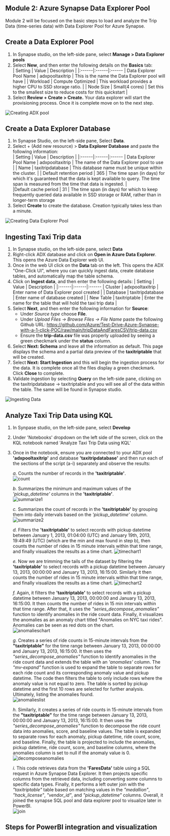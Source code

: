 ## Module 2: Azure Synapse Data Explorer Pool  
Module 2 will be focused on the basic steps to load and analyze the Trip Data (time-series data) with Data Explorer Pool for Azure Synapse.  

## Create a Data Explorer Pool  
1. In Synapse studio, on the left-side pane, select **Manage > Data Explorer pools**
2. Select **New**, and then enter the following details on the **Basics** tab:  
   | Setting | Value | Description |
   |:------|:------|:------
   | Data Explorer Pool Name | adxpooltaxitrip | This is the name the Data Explorer pool will have |
   | Workload | Compute Optimized | This workload provides a higher CPU to SSD storage ratio. |
   | Node Size | Small(4 cores) | Set this to the smallest size to reduce costs for this quickstart |  
 3. Select **Review + Create > Create.** Your data explorer will start the provisioning process. Once it is complete move on to the next step.

![Creating ADX pool](https://github.com/Azure/Test-Drive-Azure-Synapse-with-a-1-click-POC/raw/nataliarodri906-patch-1/images/gif1.gif)

## Create a Data Explorer Database  
1. In Synapse Studio, on the left-side pane, Select **Data**.  
2. Select + (Add new resource) > **Data Explorer Database** and paste the following information:  
   | Setting | Value | Description |
   |:------|:------|:------
   | Data Explorer Pool Name | adxpooltaxitrip | The name of the Data Explorer pool to use |
   | Name | taxitripdatabase | This database name must be unique within the cluster. |
   | Default retention period | 365 | The time span (in days) for which it's guaranteed that the data is kept available to query. The time span is measured from the time that data is ingested. |   
   |Default cache period | 31 | The time span (in days) for which to keep frequently queried data available in SSD storage or RAM, rather than in longer-term storage  
3. Select **Create** to create the database. Creation typically takes less than a minute.  

![Creating Data Explorer Pool](https://github.com/Azure/Test-Drive-Azure-Synapse-with-a-1-click-POC/raw/nataliarodri906-patch-1/images/gif2.gif)

## Ingesting Taxi Trip data  

1. In Synapse studio, on the left-side pane, select **Data** 
2. Right-click ADX database and click on **Open in Azure Data Explorer**. This opens the Azure Data Explorer web UI. 
3. Once in the web UI click on the **Data** tab on the left. This opens the ADX "One-Click UI", where you can quickly ingest data, create database tables, and automatically map the table schema.  
4. Click on **Ingest data**, and then enter the following details:
   | Setting | Value | Description |
   |:------|:------|:------
   | Cluster | adxpooltaxitrip | Enter name of Data Explorer pool created |
   | Database | taxitripdatabase | Enter name of database created |
   | New Table | taxitriptable | Enter the name for the table that will hold the taxi trip data | 
6. Select **Next**, and then enter the following information for **Source**:
   - Under *Source type* choose **File**.
   - Under *Upload Files -> Browse Files -> File Name* paste the following Github URL: https://github.com/Azure/Test-Drive-Azure-Synapse-with-a-1-click-POC/raw/main/tripDataAndFaresCSV/trip-data.csv
   - Ensure the **trip-data.csv** file was properly uploaded by seeing a green checkmark under the **status** column.
7.  Select **Next: Schema** and leave all the information as default. This page displays the schema and a partial data preview of the **taxitriptable** that will be created.
8.  Select **Next: Start Ingestion** and this will begin the ingestion process for the data. It is complete once all the files display a green checkmark. Click **Close** to complete.
9.  Validate ingestion by selecting **Query** on the left-side pane, clicking on the taxitripdatabase -> taxitriptable and you will see all of the data within the table. The same will be found in Synapse studio. 

![Ingesting Data](https://github.com/Azure/Test-Drive-Azure-Synapse-with-a-1-click-POC/raw/nataliarodri906-patch-1/images/gif3.gif)
   
## Analyze Taxi Trip Data using KQL

1. In Synpase studio, on the left-side pane, select **Develop**  
2. Under 'Notebooks' dropdown on the left side of the screen, click on the KQL notebook named 'Analyze Taxi Trip Data using KQL'  
3. Once in the notebook, ensure you are connected to your ADX pool **'adxpooltaxitrip'** and database **'taxitripdatabase'** and then run each of the sections of the script (a-i) separately and observe the results:  

   *a.* Counts the number of records in the **'taxitriptable'**.  
      ![count](images/count.png)  

   *b.* Summarizes the minimum and maximum values of the *'pickup_datetime'* columns in the **'taxitriptable'**.   
      ![summarize1](images/summarize1.png)  
   
   *c.* Summarizes the count of records in the **'taxitriptable'** by grouping them into daily intervals based on the *'pickup_datetime'* column.  
      ![summarize2](images/summarize2.png)    
      
   *d.* Filters the **'taxitriptable'** to select records with pickup datetime between January 1, 2013, 01:04:00 (UTC) and January 19th, 2013, 19:49:49 (UTC) (which are the min and max found in step b), then counts the number of rides in 15 minute intervals within that time range, and finally visualizes the results as a time chart.
      ![timechart1](images/timechart1.png)  
      
   *e.* Now we are trimming the tails of the dataset by filtering the **'taxitriptable'** to select records with a pickup datetime between January 13, 2013, 00:00:00 and January 13, 2013, 16:15:00. Similarly it then counts the number of rides in 15 minute intervals within that time range, and finally visualizes the results as a time chart.
      ![timechart2](images/timechart2.png)  
   
   *f.* Again, it filters the **'taxitriptable'** to select records with a pickup datetime between January 13, 2013, 00:00:00 and January 13, 2013, 16:15:00. It then counts the number of rides in 15 min intervals within that time range. After that, it uses the *"series_decompose_anomalies"* function to identify anomalies in the ride count data. Finally, it visualizes the anomalies as an anomaly chart titled "Anomalies on NYC taxi rides". Anomalies can be seen as red dots on the chart.  
     ![anomalieschart](images/anomalieschart.png)  
     
   *g.* Creates a series of ride counts in 15-minute intervals from the **"taxitriptable"** for the time range between January 13, 2013, 00:00:00 and January 13, 2013, 16:15:00. It then uses the *"series_decompose_anomalies"* function to identify anomalies in the ride count data and extends the table with an *'anomalies'* column. The *"mv-expand"* function is used to expand the table to separate rows for each ride count and its corresponding anomaly value and pickup datetime. The code then filters the table to only include rows where the anomaly value is not equal to zero. The table is sorted by pickup datetime and the first 10 rows are selected for further analysis. Ultimately,  listing the anomalies found.  
      ![anomalieslist](images/anomalieslist.png)  
      
   *h.* Similarly, it creates a series of ride counts in 15-minute intervals from the **"taxitriptable"** for the time range between January 13, 2013, 00:00:00 and January 13, 2013, 16:15:00. It then uses the *"series_decompose_anomalies"* function to decompose the ride count data into anomalies, score, and baseline values. The table is expanded to separate rows for each anomaly, pickup datetime, ride count, score, and baseline. Finally, the table is projected to include the anomalies, pickup datetime, ride count, score, and baseline columns, where the anomalies column is set to null if the anomaly value is 0.  
      ![decomposeanomalies](images/decomposeanomalies.png)  
      
   *i.* This code retrieves data from the **'FaresData'** table using a SQL request in Azure Synapse Data Explorer. It then projects specific columns from the retrieved data, including converting some columns to specific data types. Finally, it performs a left outer join with the *"taxitriptable"* table based on matching values in the *"medallion"*, *"hack_license"*, *"vendor_id"*, and *"pickup_datetime"* columns. Overall, it joined the synapse SQL pool and data explorer pool to visualize later in PowerBI.  
      ![join](images/Join.png)
   
## Steps for PowerBI integration and visualization


